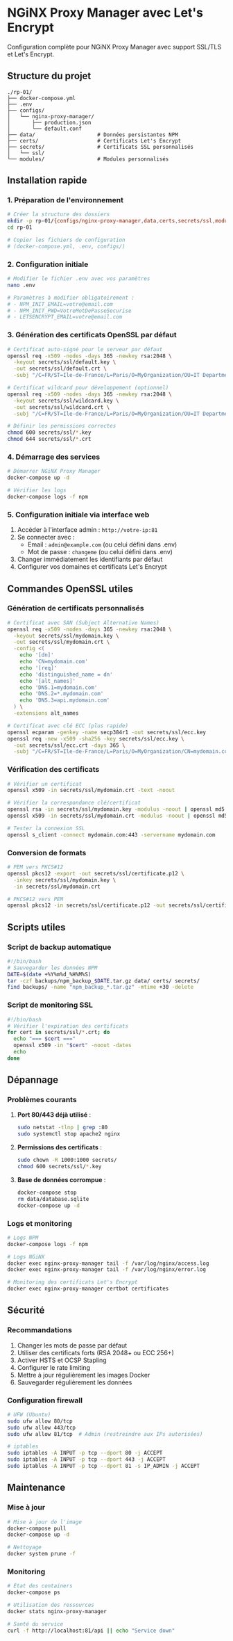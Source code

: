 # NGiNX Proxy Manager avec Let's Encrypt

Configuration complète pour NGiNX Proxy Manager avec support SSL/TLS et Let's Encrypt.

## Structure du projet

```
./rp-01/
├── docker-compose.yml
├── .env
├── configs/
│   └── nginx-proxy-manager/
│       ├── production.json
│       └── default.conf
├── data/                    # Données persistantes NPM
├── certs/                   # Certificats Let's Encrypt
├── secrets/                 # Certificats SSL personnalisés
│   └── ssl/
└── modules/                 # Modules personnalisés
```

## Installation rapide

### 1. Préparation de l'environnement

```bash
# Créer la structure des dossiers
mkdir -p rp-01/{configs/nginx-proxy-manager,data,certs,secrets/ssl,modules}
cd rp-01

# Copier les fichiers de configuration
# (docker-compose.yml, .env, configs/)
```

### 2. Configuration initiale

```bash
# Modifier le fichier .env avec vos paramètres
nano .env

# Paramètres à modifier obligatoirement :
# - NPM_INIT_EMAIL=votre@email.com
# - NPM_INIT_PWD=VotreMotDePasseSecurise
# - LETSENCRYPT_EMAIL=votre@email.com
```

### 3. Génération des certificats OpenSSL par défaut

```bash
# Certificat auto-signé pour le serveur par défaut
openssl req -x509 -nodes -days 365 -newkey rsa:2048 \
  -keyout secrets/ssl/default.key \
  -out secrets/ssl/default.crt \
  -subj "/C=FR/ST=Ile-de-France/L=Paris/O=MyOrganization/OU=IT Department/CN=localhost"

# Certificat wildcard pour développement (optionnel)
openssl req -x509 -nodes -days 365 -newkey rsa:2048 \
  -keyout secrets/ssl/wildcard.key \
  -out secrets/ssl/wildcard.crt \
  -subj "/C=FR/ST=Ile-de-France/L=Paris/O=MyOrganization/OU=IT Department/CN=*.local.dev"

# Définir les permissions correctes
chmod 600 secrets/ssl/*.key
chmod 644 secrets/ssl/*.crt
```

### 4. Démarrage des services

```bash
# Démarrer NGiNX Proxy Manager
docker-compose up -d

# Vérifier les logs
docker-compose logs -f npm
```

### 5. Configuration initiale via interface web

1. Accéder à l'interface admin : `http://votre-ip:81`
2. Se connecter avec :
   - Email : `admin@example.com` (ou celui défini dans .env)
   - Mot de passe : `changeme` (ou celui défini dans .env)
3. Changer immédiatement les identifiants par défaut
4. Configurer vos domaines et certificats Let's Encrypt

## Commandes OpenSSL utiles

### Génération de certificats personnalisés

```bash
# Certificat avec SAN (Subject Alternative Names)
openssl req -x509 -nodes -days 365 -newkey rsa:2048 \
  -keyout secrets/ssl/mydomain.key \
  -out secrets/ssl/mydomain.crt \
  -config <(
    echo '[dn]'
    echo 'CN=mydomain.com'
    echo '[req]'
    echo 'distinguished_name = dn'
    echo '[alt_names]'
    echo 'DNS.1=mydomain.com'
    echo 'DNS.2=*.mydomain.com'
    echo 'DNS.3=api.mydomain.com'
  ) \
  -extensions alt_names

# Certificat avec clé ECC (plus rapide)
openssl ecparam -genkey -name secp384r1 -out secrets/ssl/ecc.key
openssl req -new -x509 -sha256 -key secrets/ssl/ecc.key \
  -out secrets/ssl/ecc.crt -days 365 \
  -subj "/C=FR/ST=Ile-de-France/L=Paris/O=MyOrganization/CN=mydomain.com"
```

### Vérification des certificats

```bash
# Vérifier un certificat
openssl x509 -in secrets/ssl/mydomain.crt -text -noout

# Vérifier la correspondance clé/certificat
openssl rsa -in secrets/ssl/mydomain.key -modulus -noout | openssl md5
openssl x509 -in secrets/ssl/mydomain.crt -modulus -noout | openssl md5

# Tester la connexion SSL
openssl s_client -connect mydomain.com:443 -servername mydomain.com
```

### Conversion de formats

```bash
# PEM vers PKCS#12
openssl pkcs12 -export -out secrets/ssl/certificate.p12 \
  -inkey secrets/ssl/mydomain.key \
  -in secrets/ssl/mydomain.crt

# PKCS#12 vers PEM
openssl pkcs12 -in secrets/ssl/certificate.p12 -out secrets/ssl/certificate.pem -nodes
```

## Scripts utiles

### Script de backup automatique

```bash
#!/bin/bash
# Sauvegarder les données NPM
DATE=$(date +%Y%m%d_%H%M%S)
tar -czf backups/npm_backup_$DATE.tar.gz data/ certs/ secrets/
find backups/ -name "npm_backup_*.tar.gz" -mtime +30 -delete
```

### Script de monitoring SSL

```bash
#!/bin/bash
# Vérifier l'expiration des certificats
for cert in secrets/ssl/*.crt; do
  echo "=== $cert ==="
  openssl x509 -in "$cert" -noout -dates
  echo
done
```

## Dépannage

### Problèmes courants

1. **Port 80/443 déjà utilisé** :
   ```bash
   sudo netstat -tlnp | grep :80
   sudo systemctl stop apache2 nginx
   ```

2. **Permissions des certificats** :
   ```bash
   sudo chown -R 1000:1000 secrets/
   chmod 600 secrets/ssl/*.key
   ```

3. **Base de données corrompue** :
   ```bash
   docker-compose stop
   rm data/database.sqlite
   docker-compose up -d
   ```

### Logs et monitoring

```bash
# Logs NPM
docker-compose logs -f npm

# Logs NGiNX
docker exec nginx-proxy-manager tail -f /var/log/nginx/access.log
docker exec nginx-proxy-manager tail -f /var/log/nginx/error.log

# Monitoring des certificats Let's Encrypt
docker exec nginx-proxy-manager certbot certificates
```

## Sécurité

### Recommandations

1. Changer les mots de passe par défaut
2. Utiliser des certificats forts (RSA 2048+ ou ECC 256+)
3. Activer HSTS et OCSP Stapling
4. Configurer le rate limiting
5. Mettre à jour régulièrement les images Docker
6. Sauvegarder régulièrement les données

### Configuration firewall

```bash
# UFW (Ubuntu)
sudo ufw allow 80/tcp
sudo ufw allow 443/tcp
sudo ufw allow 81/tcp  # Admin (restreindre aux IPs autorisées)

# iptables
sudo iptables -A INPUT -p tcp --dport 80 -j ACCEPT
sudo iptables -A INPUT -p tcp --dport 443 -j ACCEPT
sudo iptables -A INPUT -p tcp --dport 81 -s IP_ADMIN -j ACCEPT
```

## Maintenance

### Mise à jour

```bash
# Mise à jour de l'image
docker-compose pull
docker-compose up -d

# Nettoyage
docker system prune -f
```

### Monitoring

```bash
# État des containers
docker-compose ps

# Utilisation des ressources
docker stats nginx-proxy-manager

# Santé du service
curl -f http://localhost:81/api || echo "Service down"
```